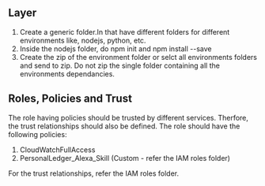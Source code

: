Layer
-------
1.  Create a generic folder.In that have different folders for different environments like, nodejs, python, etc.
2.  Inside the nodejs folder, do npm init and npm install --save <dependency>
3.  Create the zip of the environment folder or selct all environments folders and send to zip. Do not zip the single folder containing all the environments dependancies.

Roles, Policies and Trust
--------
The role having policies should be trusted by different services. Therfore, the trust relationships should also be defined.
The role should have the following policies:
1. CloudWatchFullAccess
2. PersonalLedger_Alexa_Skill (Custom - refer the IAM roles folder)

For the trust relationships, refer the IAM roles folder.